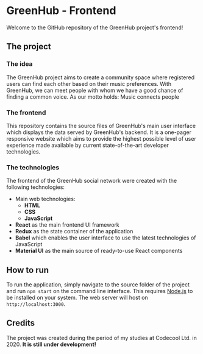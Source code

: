 # GreenHub - Frontend
Welcome to the GitHub repository of the GreenHub project's frontend!

## The project
### The idea
The GreenHub project aims to create a community space where registered users can find each other based on their music
preferences. With GreenHub, we can meet people with whom we have a good chance of finding a common voice. As our motto
holds: Music connects people

### The frontend
This repository contains the source files of GreenHub's main user interface which displays the data served by GreenHub's
backend. It is a one-pager responsive website which aims to provide the highest possible level of user experience made
available by current state-of-the-art developer technologies.

### The technologies
The frontend of the GreenHub social network were created with the following technologies:
 * Main web technologies:
    * **HTML**
    * **CSS**
    * **JavaScript**
 * **React** as the main frontend UI framework
 * **Redux** as the state container of the application
 * **Babel** which enables the user interface to use the latest technologies of JavaScript
 * **Material UI** as the main source of ready-to-use React components
 
## How to run
To run the application, simply navigate to the source folder of the project and run ```npm start``` on the command line
interface. This requires [Node.js](https://nodejs.org/en/) to be installed on your system. The web server will host on
```http://localhost:3000```.

## Credits
The project was created during the period of my studies at Codecool Ltd. in 2020. **It is still under development!**